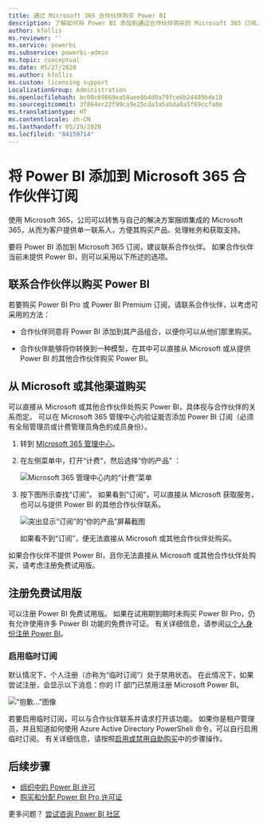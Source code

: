 ```yaml
---
title: 通过 Microsoft 365 合作伙伴购买 Power BI
description: 了解如何将 Power BI 添加到通过合作伙伴购买的 Microsoft 365 订阅。 联合模型是 Microsoft 365 使用的购买模型。
author: kfollis
ms.reviewer: ''
ms.service: powerbi
ms.subservice: powerbi-admin
ms.topic: conceptual
ms.date: 05/27/2020
ms.author: kfollis
ms.custom: licensing support
LocalizationGroup: Administration
ms.openlocfilehash: bc00c69869ea58aee8b4d0a79fce6b24489bde18
ms.sourcegitcommit: 3f864ec22f99ca9e25cda3a5abda8a5f69ccfa8e
ms.translationtype: HT
ms.contentlocale: zh-CN
ms.lasthandoff: 05/29/2020
ms.locfileid: "84159714"
---
```

# <a name="add-power-bi-to-a-microsoft-365-partner-subscription"></a>将 Power BI 添加到 Microsoft 365 合作伙伴订阅

使用 Microsoft 365，公司可以转售与自己的解决方案捆绑集成的 Microsoft 365，从而为客户提供单一联系人，方便其购买产品、处理帐务和获取支持。

要将 Power BI 添加到 Microsoft 365 订阅，建议联系合作伙伴。 如果合作伙伴当前未提供 Power BI，则可以采用以下所述的选项。

## <a name="work-with-your-partner-to-purchase-power-bi"></a>联系合作伙伴以购买 Power BI

若要购买 Power BI Pro 或 Power BI Premium 订阅，请联系合作伙伴，以考虑可采用的方法：

* 合作伙伴同意将 Power BI 添加到其产品组合，以便你可以从他们那里购买。

* 合作伙伴能够将你转换到一种模型，在其中可以直接从 Microsoft 或从提供 Power BI 的其他合作伙伴购买 Power BI。

## <a name="purchase-from-microsoft-or-another-channel"></a>从 Microsoft 或其他渠道购买

可以直接从 Microsoft 或其他合作伙伴处购买 Power BI，具体视与合作伙伴的关系而定。 可以在 Microsoft 365 管理中心内验证能否添加 Power BI 订阅（必须有全局管理员或计费管理员角色的成员身份）。

1. 转到 [MIcrosoft 365 管理中心](https://admin.microsoft.com/AdminPortal/Home#/homepage)。

1. 在左侧菜单中，打开“计费”，然后选择“你的产品” ：

   ![Microsoft 365 管理中心内的“计费”菜单](media/service-admin-syndication-partner/365-my-products.png)

 1. 按下图所示查找“订阅”。 如果看到“订阅”，可以直接从 Microsoft 获取服务，也可以与提供 Power BI 的其他合作伙伴联系。

    ![突出显示“订阅”的“你的产品”屏幕截图](media\service-admin-syndication-partner\365-subscriptions.png)

    如果看不到“订阅”，便无法直接从 Microsoft 或其他合作伙伴处购买。

如果合作伙伴不提供 Power BI，且你无法直接从 Microsoft 或其他合作伙伴处购买，请考虑注册免费试用版。

## <a name="sign-up-for-a-free-trial"></a>注册免费试用版

可以注册 Power BI 免费试用版。 如果在试用期到期时未购买 Power BI Pro，仍有允许使用许多 Power BI 功能的免费许可证。 有关详细信息，请参阅[以个人身份注册 Power BI](../fundamentals/service-self-service-signup-for-power-bi.md)。

### <a name="enable-ad-hoc-subscriptions"></a>启用临时订阅

默认情况下，个人注册（亦称为“临时订阅”）处于禁用状态。 在此情况下，如果尝试注册，会显示以下消息：你的 IT 部门已禁用注册 Microsoft Power BI。

![“抱歉...”图像](media/service-admin-syndication-partner/sorry.png)

若要启用临时订阅，可以与合作伙伴联系并请求打开该功能。 如果你是租户管理员，并且知道如何使用 Azure Active Directory PowerShell 命令，可以自行启用临时订阅。 有关详细信息，请按照[启用或禁用自助购买](service-admin-disable-self-service.md)中的步骤操作。

## <a name="next-steps"></a>后续步骤

* [组织中的 Power BI 许可](service-admin-licensing-organization.md)
* [购买和分配 Power BI Pro 许可证](service-admin-purchasing-power-bi-pro.md)

更多问题？ [尝试咨询 Power BI 社区](https://community.powerbi.com/)